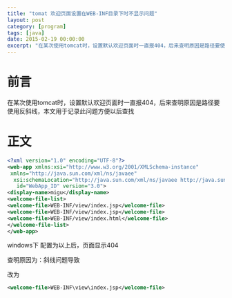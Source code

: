 ```yaml
---
title: "tomat 欢迎页面设置在WEB-INF目录下时不显示问题"
layout: post
category: [program]
tags: [java]
date: 2015-02-19 00:00:00
excerpt: "在某次使用tomcat时，设置默认欢迎页面时一直报404，后来查明原因是路径要使用反斜线，本文用于记录此问题方便以后查找"
---
```


# 前言
在某次使用tomcat时，设置默认欢迎页面时一直报404，后来查明原因是路径要使用反斜线，本文用于记录此问题方便以后查找

# 正文

```xml
<?xml version="1.0" encoding="UTF-8"?>
<web-app xmlns:xsi="http://www.w3.org/2001/XMLSchema-instance"
 xmlns="http://java.sun.com/xml/ns/javaee"
  xsi:schemaLocation="http://java.sun.com/xml/ns/javaee http://java.sun.com/xml/ns/javaee/web-app_3_0.xsd"
   id="WebApp_ID" version="3.0">
<display-name>migu</display-name>
<welcome-file-list>
<welcome-file>WEB-INF/view/index.jsp</welcome-file>
<welcome-file>WEB-INF/view/index.jsp</welcome-file>
<welcome-file>WEB-INF/view/index.html</welcome-file>
</welcome-file-list>
</web-app>
```
windows下 配置为以上后，页面显示404

查明原因为：斜线问题导致

改为

```xml
<welcome-file>WEB-INF\view\index.jsp</welcome-file>
```